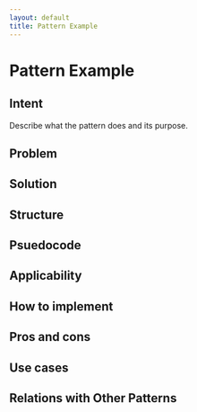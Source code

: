 ```yaml
---
layout: default
title: Pattern Example
---
```


# Pattern Example

## Intent

Describe what the pattern does and its purpose.

## Problem

## Solution

## Structure

## Psuedocode

## Applicability

## How to implement

## Pros and cons

## Use cases

## Relations with Other Patterns
